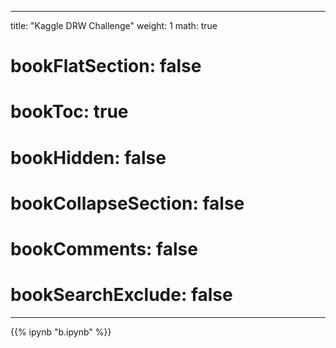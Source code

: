 
---
title: "Kaggle DRW Challenge"
weight: 1
math: true
# bookFlatSection: false
# bookToc: true
# bookHidden: false
# bookCollapseSection: false
# bookComments: false
# bookSearchExclude: false
---
{{% ipynb "b.ipynb" %}}
